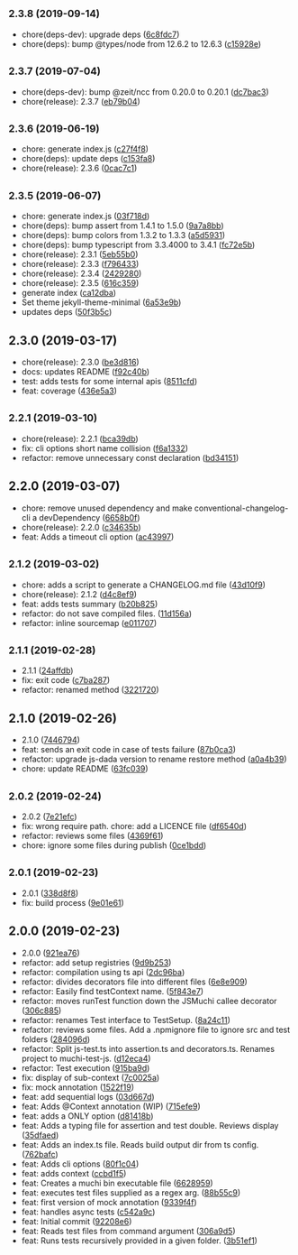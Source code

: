 ## <small>2.3.8 (2019-09-14)</small>

* chore(deps-dev): upgrade deps ([6c8fdc7](https://github.com/machi1990/muchi-ts/commit/6c8fdc7))
* chore(deps): bump @types/node from 12.6.2 to 12.6.3 ([c15928e](https://github.com/machi1990/muchi-ts/commit/c15928e))



## <small>2.3.7 (2019-07-04)</small>

* chore(deps-dev): bump @zeit/ncc from 0.20.0 to 0.20.1 ([dc7bac3](https://github.com/machi1990/muchi-ts/commit/dc7bac3))
* chore(release): 2.3.7 ([eb79b04](https://github.com/machi1990/muchi-ts/commit/eb79b04))



## <small>2.3.6 (2019-06-19)</small>

* chore: generate index.js ([c27f4f8](https://github.com/machi1990/muchi-ts/commit/c27f4f8))
* chore(deps): update deps ([c153fa8](https://github.com/machi1990/muchi-ts/commit/c153fa8))
* chore(release): 2.3.6 ([0cac7c1](https://github.com/machi1990/muchi-ts/commit/0cac7c1))



## <small>2.3.5 (2019-06-07)</small>

* chore: generate index.js ([03f718d](https://github.com/machi1990/muchi-ts/commit/03f718d))
* chore(deps): bump assert from 1.4.1 to 1.5.0 ([9a7a8bb](https://github.com/machi1990/muchi-ts/commit/9a7a8bb))
* chore(deps): bump colors from 1.3.2 to 1.3.3 ([a5d5931](https://github.com/machi1990/muchi-ts/commit/a5d5931))
* chore(deps): bump typescript from 3.3.4000 to 3.4.1 ([fc72e5b](https://github.com/machi1990/muchi-ts/commit/fc72e5b))
* chore(release): 2.3.1 ([5eb55b0](https://github.com/machi1990/muchi-ts/commit/5eb55b0))
* chore(release): 2.3.3 ([f796433](https://github.com/machi1990/muchi-ts/commit/f796433))
* chore(release): 2.3.4 ([2429280](https://github.com/machi1990/muchi-ts/commit/2429280))
* chore(release): 2.3.5 ([616c359](https://github.com/machi1990/muchi-ts/commit/616c359))
* generate index ([ca12dba](https://github.com/machi1990/muchi-ts/commit/ca12dba))
* Set theme jekyll-theme-minimal ([6a53e9b](https://github.com/machi1990/muchi-ts/commit/6a53e9b))
* updates deps ([50f3b5c](https://github.com/machi1990/muchi-ts/commit/50f3b5c))



## 2.3.0 (2019-03-17)

* chore(release): 2.3.0 ([be3d816](https://github.com/machi1990/muchi-ts/commit/be3d816))
* docs: updates README ([f92c40b](https://github.com/machi1990/muchi-ts/commit/f92c40b))
* test: adds tests for some internal apis ([8511cfd](https://github.com/machi1990/muchi-ts/commit/8511cfd))
* feat: coverage ([436e5a3](https://github.com/machi1990/muchi-ts/commit/436e5a3))



## <small>2.2.1 (2019-03-10)</small>

* chore(release): 2.2.1 ([bca39db](https://github.com/machi1990/muchi-ts/commit/bca39db))
* fix: cli options short name collision ([f6a1332](https://github.com/machi1990/muchi-ts/commit/f6a1332))
* refactor: remove unnecessary const declaration ([bd34151](https://github.com/machi1990/muchi-ts/commit/bd34151))



## 2.2.0 (2019-03-07)

* chore: remove unused dependency and make conventional-changelog-cli a devDependency ([6658b0f](https://github.com/machi1990/muchi-ts/commit/6658b0f))
* chore(release): 2.2.0 ([c34635b](https://github.com/machi1990/muchi-ts/commit/c34635b))
* feat: Adds a timeout cli option ([ac43997](https://github.com/machi1990/muchi-ts/commit/ac43997))



## <small>2.1.2 (2019-03-02)</small>

* chore: adds a script to generate a CHANGELOG.md file ([43d10f9](https://github.com/machi1990/muchi-ts/commit/43d10f9))
* chore(release): 2.1.2 ([d4c8ef9](https://github.com/machi1990/muchi-ts/commit/d4c8ef9))
* feat: adds tests summary ([b20b825](https://github.com/machi1990/muchi-ts/commit/b20b825))
* refactor: do not save compiled files. ([11d156a](https://github.com/machi1990/muchi-ts/commit/11d156a))
* refactor: inline sourcemap ([e011707](https://github.com/machi1990/muchi-ts/commit/e011707))



## <small>2.1.1 (2019-02-28)</small>

* 2.1.1 ([24affdb](https://github.com/machi1990/muchi-ts/commit/24affdb))
* fix: exit code ([c7ba287](https://github.com/machi1990/muchi-ts/commit/c7ba287))
* refactor: renamed method ([3221720](https://github.com/machi1990/muchi-ts/commit/3221720))



## 2.1.0 (2019-02-26)

* 2.1.0 ([7446794](https://github.com/machi1990/muchi-ts/commit/7446794))
* feat: sends an exit code in case of tests failure ([87b0ca3](https://github.com/machi1990/muchi-ts/commit/87b0ca3))
* refactor: upgrade js-dada version to rename restore method ([a0a4b39](https://github.com/machi1990/muchi-ts/commit/a0a4b39))
* chore: update README ([63fc039](https://github.com/machi1990/muchi-ts/commit/63fc039))



## <small>2.0.2 (2019-02-24)</small>

* 2.0.2 ([7e21efc](https://github.com/machi1990/muchi-ts/commit/7e21efc))
* fix: wrong require path. chore: add a LICENCE file ([df6540d](https://github.com/machi1990/muchi-ts/commit/df6540d))
* refactor: reviews some files ([4369f61](https://github.com/machi1990/muchi-ts/commit/4369f61))
* chore: ignore some files during publish ([0ce1bdd](https://github.com/machi1990/muchi-ts/commit/0ce1bdd))



## <small>2.0.1 (2019-02-23)</small>

* 2.0.1 ([338d8f8](https://github.com/machi1990/muchi-ts/commit/338d8f8))
* fix: build process ([9e01e61](https://github.com/machi1990/muchi-ts/commit/9e01e61))



## 2.0.0 (2019-02-23)

* 2.0.0 ([921ea76](https://github.com/machi1990/muchi-ts/commit/921ea76))
* refactor: add setup registries ([9d9b253](https://github.com/machi1990/muchi-ts/commit/9d9b253))
* refactor: compilation using ts api ([2dc96ba](https://github.com/machi1990/muchi-ts/commit/2dc96ba))
* refactor: divides decorators file into different files ([6e8e909](https://github.com/machi1990/muchi-ts/commit/6e8e909))
* refactor: Easily find testContext name. ([5f843e7](https://github.com/machi1990/muchi-ts/commit/5f843e7))
* refactor: moves runTest function down the JSMuchi callee  decorator ([306c885](https://github.com/machi1990/muchi-ts/commit/306c885))
* refactor: renames Test interface to TestSetup. ([8a24c11](https://github.com/machi1990/muchi-ts/commit/8a24c11))
* refactor: reviews some files. Add a .npmignore file to ignore src and test folders ([284096d](https://github.com/machi1990/muchi-ts/commit/284096d))
* refactor: Split js-test.ts into assertion.ts and decorators.ts. Renames project to muchi-test-js. ([d12eca4](https://github.com/machi1990/muchi-ts/commit/d12eca4))
* refactor: Test execution ([915ba9d](https://github.com/machi1990/muchi-ts/commit/915ba9d))
* fix: display of sub-context ([7c0025a](https://github.com/machi1990/muchi-ts/commit/7c0025a))
* fix: mock annotation ([1522f19](https://github.com/machi1990/muchi-ts/commit/1522f19))
* feat: add sequential logs ([03d667d](https://github.com/machi1990/muchi-ts/commit/03d667d))
* feat: Adds @Context annotation  (WIP) ([715efe9](https://github.com/machi1990/muchi-ts/commit/715efe9))
* feat: adds a ONLY option ([d81418b](https://github.com/machi1990/muchi-ts/commit/d81418b))
* feat: Adds a typing file for assertion and test double. Reviews display ([35dfaed](https://github.com/machi1990/muchi-ts/commit/35dfaed))
* feat: Adds an index.ts file. Reads build output dir from ts config. ([762bafc](https://github.com/machi1990/muchi-ts/commit/762bafc))
* feat: Adds cli options ([80f1c04](https://github.com/machi1990/muchi-ts/commit/80f1c04))
* feat: adds context ([ccbd1f5](https://github.com/machi1990/muchi-ts/commit/ccbd1f5))
* feat: Creates a muchi bin executable file ([6628959](https://github.com/machi1990/muchi-ts/commit/6628959))
* feat: executes test files supplied as a regex arg. ([88b55c9](https://github.com/machi1990/muchi-ts/commit/88b55c9))
* feat: first version of mock annotation ([9339f4f](https://github.com/machi1990/muchi-ts/commit/9339f4f))
* feat: handles async tests ([c542a9c](https://github.com/machi1990/muchi-ts/commit/c542a9c))
* feat: Initial commit ([92208e6](https://github.com/machi1990/muchi-ts/commit/92208e6))
* feat: Reads test files from command argument ([306a9d5](https://github.com/machi1990/muchi-ts/commit/306a9d5))
* feat: Runs tests recursively provided in a given folder. ([3b51ef1](https://github.com/machi1990/muchi-ts/commit/3b51ef1))



